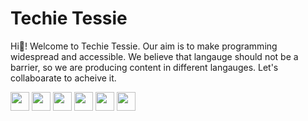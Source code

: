 # **Techie Tessie**

Hi👋! Welcome to Techie Tessie. Our aim is to make programming widespread and accessible. We believe that langauge should not be a barrier, so we are producing content in different langauges. Let's collaboarate to acheive it.

<p align="left">
<a href="mailto:techietessie@gmail.com" style="text-decoration:none">
  <img height="30" src = "https://img.shields.io/badge/gmail-c14438?&style=for-the-badge&logo=gmail&logoColor=white">
</a>
<a href="http://techietessie.com" style="text-decoration:none">
  <img height="30" src = "https://img.shields.io/badge/website-c14438?&style=for-the-badge&logo=internet&logoColor=white">
</a>
<a href="https://twitter.com/techie_tessie" style="text-decoration:none">
  <img height="30" src = "https://img.shields.io/badge/twitter-%231DA1F2.svg?&style=for-the-badge&logo=twitter&logoColor=white">
</a>
<a href="https://www.linkedin.com/company/techie-tessie" style="text-decoration:none">
  <img height="30" src="https://img.shields.io/badge/linkedin-blue.svg?&style=for-the-badge&logo=linkedin&logoColor=white" />
</a>
<a href="https://www.instagram.com/techie_tessie" style="text-decoration:none">
  <img height="30" src = "https://img.shields.io/badge/Instagram-%23E4405F.svg?&style=for-the-badge&logo=Instagram&logoColor=white">
</a>
<a href="https://www.youtube.com/c/TechieTessie" style="text-decoration:none">
  <img height="30" src = "https://img.shields.io/badge/YouTube-%23E20036.svg?&style=for-the-badge&logo=YouTube&logoColor=white">
</a>
<br />
